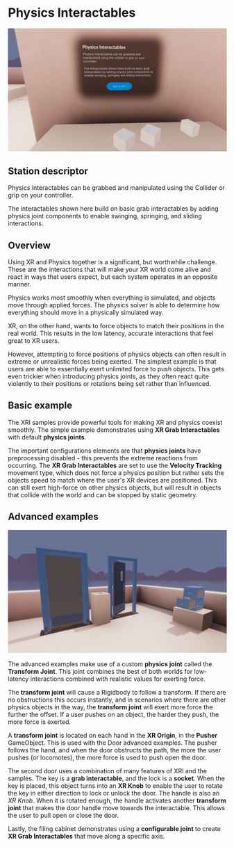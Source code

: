 # Physics Interactables

![Opening a physics-based door with VR controls](Images/Station-09-PhysicsInteractables.jpg)

## Station descriptor

Physics interactables can be grabbed and manipulated using the Collider or grip on your controller.

The interactables shown here build on basic grab interactables by adding physics joint components to enable swinging, springing, and sliding interactions.

## Overview

Using XR and Physics together is a significant, but worthwhile challenge. These are the interactions that will make your XR world come alive and react in ways that users expect, but each system operates in an opposite manner.

Physics works most smoothly when everything is simulated, and objects move through applied forces. The physics solver is able to determine how everything should move in a physically simulated way.

XR, on the other hand, wants to force objects to match their positions in the real world. This results in the low latency, accurate interactions that feel great to XR users.

However, attempting to force positions of physics objects can often result in extreme or unrealistic forces being exerted. The simplest example is that users are able to essentially exert unlimited force to push objects. This gets even trickier when introducing physics joints, as they often react quite violently to their positions or rotations being set rather than influenced.

## Basic example

The XRI samples provide powerful tools for making XR and physics coexist smoothly. The simple example demonstrates using **XR Grab Interactables** with default **physics joints**.

The important configurations elements are that **physics joints** have preprocessing disabled - this prevents the extreme reactions from occurring. The **XR Grab Interactables** are set to use the **Velocity Tracking** movement type, which does not force a physics position but rather sets the objects speed to match where the user's XR devices are positioned. This can still exert high-force on other physics objects, but will result in objects that collide with the world and can be stopped by static geometry.

## Advanced examples

![Opening a physics-based file cabinet with VR controls](Images/Station-09-PhysicsInteractables-Advanced.jpg)

The advanced examples make use of a custom **physics joint** called the **Transform Joint**. This joint combines the best of both worlds for low-latency interactions combined with realistic values for exerting force.

The **transform joint** will cause a Rigidbody to follow a transform. If there are no obstructions this occurs instantly, and in scenarios where there are other physics objects in the way, the **transform joint** will exert more force the further the offset. If a user pushes on an object, the harder they push, the more force is exerted.

A **transform joint** is located on each hand in the **XR Origin**, in the **Pusher** GameObject. This is used with the Door advanced examples. The pusher follows the hand, and when the door obstructs the path, the more the user pushes (or locomotes), the more force is used to push open the door.

The second door uses a combination of many features of XRI and the samples. The key is a **grab interactable**, and the lock is a **socket**. When the key is placed, this object turns into an **XR Knob** to enable the user to rotate the key in either direction to lock or unlock the door. The handle is also an *XR Knob*. When it is rotated enough, the handle activates another **transform joint** that makes the door handle move towards the interactable. This allows the user to pull open or close the door.

Lastly, the filing cabinet demonstrates using a **configurable joint** to create **XR Grab Interactables** that move along a specific axis.
